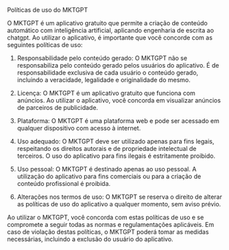 Políticas de uso do MKTGPT

O MKTGPT é um aplicativo gratuito que permite a criação de conteúdo automático com inteligência artificial, aplicando engenharia de escrita ao chatgpt. Ao utilizar o aplicativo, é importante que você concorde com as seguintes políticas de uso:

1. Responsabilidade pelo conteúdo gerado: 
O MKTGPT não se responsabiliza pelo conteúdo gerado pelos usuários do aplicativo. É de responsabilidade exclusiva de cada usuário o conteúdo gerado, incluindo a veracidade, legalidade e originalidade do mesmo.

2. Licença: O MKTGPT é um aplicativo gratuito que funciona com anúncios. Ao utilizar o aplicativo, você concorda em visualizar anúncios de parceiros de publicidade.

3. Plataforma: O MKTGPT é uma plataforma web e pode ser acessado em qualquer dispositivo com acesso à internet.

4. Uso adequado: O MKTGPT deve ser utilizado apenas para fins legais, respeitando os direitos autorais e de propriedade intelectual de terceiros. O uso do aplicativo para fins ilegais é estritamente proibido.

5. Uso pessoal: O MKTGPT é destinado apenas ao uso pessoal. A utilização do aplicativo para fins comerciais ou para a criação de conteúdo profissional é proibida.

6. Alterações nos termos de uso: O MKTGPT se reserva o direito de alterar as políticas de uso do aplicativo a qualquer momento, sem aviso prévio.

Ao utilizar o MKTGPT, você concorda com estas políticas de uso e se compromete a seguir todas as normas e regulamentações aplicáveis. Em caso de violação destas políticas, o MKTGPT poderá tomar as medidas necessárias, incluindo a exclusão do usuário do aplicativo.